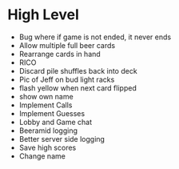 # High Level
- Bug where if game is not ended, it never ends
- Allow multiple full beer cards
- Rearrange cards in hand
- RICO
- Discard pile shuffles back into deck
- Pic of Jeff on bud light racks
- flash yellow when next card flipped
- show own name
- Implement Calls
- Implement Guesses
- Lobby and Game chat
- Beeramid logging
- Better server side logging
- Save high scores
- Change name
